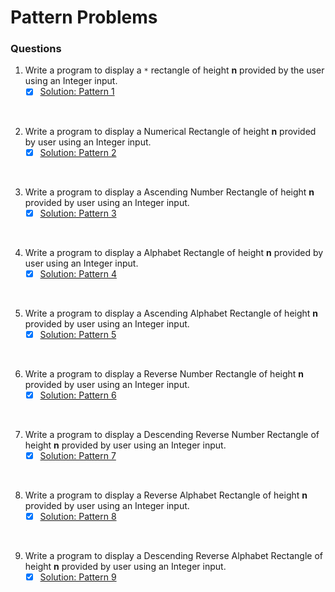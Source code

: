 # Pattern Problems

### Questions

01. Write a program to display a `*` rectangle of height **n** provided by the user using an Integer input.
    - [x] [Solution: Pattern 1](/techgig/pattern_1/asterisk_rectangle.java)
<br>

02. Write a program to display a Numerical Rectangle of height **n** provided by user using an Integer input.
    - [x] [Solution: Pattern 2](/techgig/pattern_2/rectangle.java)
<br>

03. Write a program to display a Ascending Number Rectangle of height **n** provided by user using an Integer input.
    - [x] [Solution: Pattern 3](/techgig/pattern_3/rectangle2.java)
<br>

04. Write a program to display a Alphabet Rectangle of height **n** provided by user using an Integer input.
    - [x] [Solution: Pattern 4](/techgig/pattern_4/alphabet_rectangle.java)
<br>

05. Write a program to display a Ascending Alphabet Rectangle of height **n** provided by user using an Integer input.
    - [x] [Solution: Pattern 5](/techgig/pattern_5/ascendingalpha.java)
<br>

06. Write a program to display a Reverse Number Rectangle of height **n** provided by user using an Integer input.
    - [x] [Solution: Pattern 6](/techgig/pattern_6/reverse_numerical.java)
<br>

07. Write a program to display a Descending Reverse Number Rectangle of height **n** provided by user using an Integer input.
    - [x] [Solution: Pattern 7](/techgig/pattern_7/desc_rev_num.java)
<br>

08. Write a program to display a Reverse Alphabet Rectangle of height **n** provided by user using an Integer input.
    - [x] [Solution: Pattern 8](/techgig/pattern_8/reverse_alpha.java)
<br>

09. Write a program to display a Descending Reverse Alphabet Rectangle of height **n** provided by user using an Integer input.
    - [x] [Solution: Pattern 9](/techgig/pattern_9/desc_rev_alpha.java)
<br>